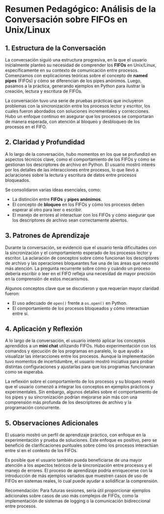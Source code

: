 
# Resumen Pedagógico: Análisis de la Conversación sobre FIFOs en Unix/Linux

## 1. Estructura de la Conversación
La conversación siguió una estructura progresiva, en la que el usuario inicialmente planteó su necesidad de comprender los **FIFOs** en Unix/Linux, específicamente en su contexto de comunicación entre procesos. Comenzamos con explicaciones teóricas sobre el concepto de **named pipes** (FIFOs) y cómo se diferencian de los pipes anónimos. Luego, pasamos a la práctica, generando ejemplos en Python para ilustrar la creación, lectura y escritura de FIFOs.

La conversación tuvo una serie de pruebas prácticas que incluyeron problemas con la sincronización entre los procesos lector y escritor, los cuales fueron abordados con soluciones incrementales y correcciones. Hubo un enfoque continuo en asegurar que los procesos se comportaran de manera esperada, con atención al bloqueo y desbloqueo de los procesos en el FIFO.

## 2. Claridad y Profundidad
A lo largo de la conversación, hubo momentos en los que se profundizó en aspectos técnicos clave, como el comportamiento de los FIFOs y cómo se gestionan los descriptores de archivo en Python. El usuario mostró interés por los detalles de las interacciones entre procesos, lo que llevó a aclaraciones sobre la lectura y escritura de datos entre procesos bloqueados.

Se consolidaron varias ideas esenciales, como:
- La distinción entre **FIFOs** y **pipes anónimos**.
- El concepto de **bloqueo** en los FIFOs y cómo los procesos deben esperar al otro para leer o escribir.
- El manejo de errores al interactuar con los FIFOs y cómo asegurar que los descriptores de archivo sean correctamente abiertos.

## 3. Patrones de Aprendizaje
Durante la conversación, se evidenció que el usuario tenía dificultades con la sincronización y el comportamiento esperado de los procesos lector y escritor. La aclaración de conceptos sobre cómo funcionan los descriptores de archivo y las operaciones bloqueantes fue una de las áreas que necesitó más atención. La pregunta recurrente sobre cómo y cuándo un proceso debería escribir o leer en el FIFO refleja una necesidad de mayor precisión en la comprensión de estos mecanismos.

Algunos conceptos clave que se discutieron y que requerían mayor claridad fueron:
- El uso adecuado de `open()` frente a `os.open()` en Python.
- El comportamiento de los procesos bloqueados y cómo interactúan entre sí.

## 4. Aplicación y Reflexión
A lo largo de la conversación, el usuario intentó aplicar los conceptos aprendidos a un **mini chat** utilizando FIFOs. Hubo experimentación con los comandos y ejecución de los programas en paralelo, lo que ayudó a visualizar las interacciones entre los procesos. Aunque la implementación tuvo momentos de incertidumbre, el usuario mostró iniciativa para probar distintas configuraciones y ajustarlas para que los programas funcionaran como se esperaba.

La reflexión sobre el comportamiento de los procesos y su bloqueo reveló que el usuario comenzó a integrar los conceptos en ejemplos prácticos y experimentales. Sin embargo, algunos detalles sobre el comportamiento de los pipes y su sincronización podrían mejorarse aún más con una comprensión más profunda de los descriptores de archivo y la programación concurrente.

## 5. Observaciones Adicionales
El usuario mostró un perfil de aprendizaje práctico, con enfoque en la experimentación y prueba de soluciones. Este enfoque es positivo, pero se benefició de clarificaciones puntuales sobre cómo los procesos interactúan entre sí en el contexto de los FIFOs.

Es posible que el usuario también pueda beneficiarse de una mayor atención a los aspectos teóricos de la sincronización entre procesos y el manejo de errores. El proceso de aprendizaje podría enriquecerse con la introducción de más ejemplos variados que muestren casos de uso de FIFOs en sistemas reales, lo cual puede ayudar a solidificar la comprensión.

Recomendación: Para futuras sesiones, sería útil proporcionar ejemplos adicionales sobre casos de uso más complejos de FIFOs, como la implementación de sistemas de logging o la comunicación bidireccional entre procesos.
